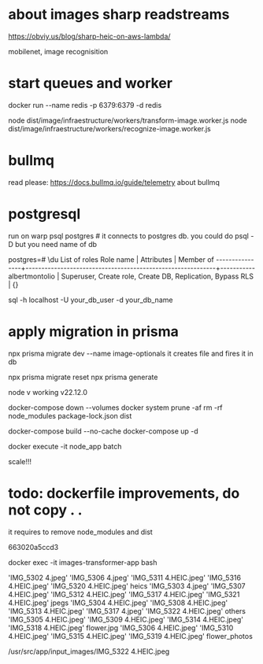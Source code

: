 # about images sharp readstreams
https://obviy.us/blog/sharp-heic-on-aws-lambda/

mobilenet, image recognisition

# start queues and worker
docker run --name redis -p 6379:6379 -d redis

node dist/image/infraestructure/workers/transform-image.worker.js
node dist/image/infraestructure/workers/recognize-image.worker.js

# bullmq
read please: https://docs.bullmq.io/guide/telemetry about bullmq

# postgresql
run on warp
psql postgres # it connects to postgres db.
you could do psql -D but you need name of db

postgres=# \du
                                      List of roles
   Role name    |                         Attributes                         | Member of 
----------------+------------------------------------------------------------+-----------
 albertmontolio | Superuser, Create role, Create DB, Replication, Bypass RLS | {}


 sql -h localhost -U your_db_user -d your_db_name

# apply migration in prisma
npx prisma migrate dev --name image-optionals
it creates file and fires it in db

npx prisma migrate reset
npx prisma generate

node v working
v22.12.0

docker-compose down --volumes
docker system prune -af
rm -rf node_modules package-lock.json dist

docker-compose build --no-cache
docker-compose up -d

docker execute -it node_app batch

scale!!!

# todo: dockerfile improvements, do not copy . .
it requires to remove node_modules and dist

663020a5ccd3

docker exec -it images-transformer-app bash

'IMG_5302 4.jpeg'       'IMG_5306 4.jpeg'       'IMG_5311 4.HEIC.jpeg'  'IMG_5316 4.HEIC.jpeg'  'IMG_5320 4.HEIC.jpeg'   heics
'IMG_5303 4.jpeg'       'IMG_5307 4.HEIC.jpeg'  'IMG_5312 4.HEIC.jpeg'  'IMG_5317 4.HEIC.jpeg'  'IMG_5321 4.HEIC.jpeg'   jpegs
'IMG_5304 4.HEIC.jpeg'  'IMG_5308 4.HEIC.jpeg'  'IMG_5313 4.HEIC.jpeg'  'IMG_5317 4.jpeg'       'IMG_5322 4.HEIC.jpeg'   others
'IMG_5305 4.HEIC.jpeg'  'IMG_5309 4.HEIC.jpeg'  'IMG_5314 4.HEIC.jpeg'  'IMG_5318 4.HEIC.jpeg'   flower.jpg
'IMG_5306 4.HEIC.jpeg'  'IMG_5310 4.HEIC.jpeg'  'IMG_5315 4.HEIC.jpeg'  'IMG_5319 4.HEIC.jpeg'   flower_photos

/usr/src/app/input_images/IMG_5322 4.HEIC.jpeg
